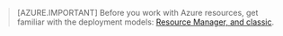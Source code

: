 > [AZURE.IMPORTANT] Before you work with Azure resources, get familiar with the deployment models: [Resource Manager, and classic](resource-manager-deployment-model).